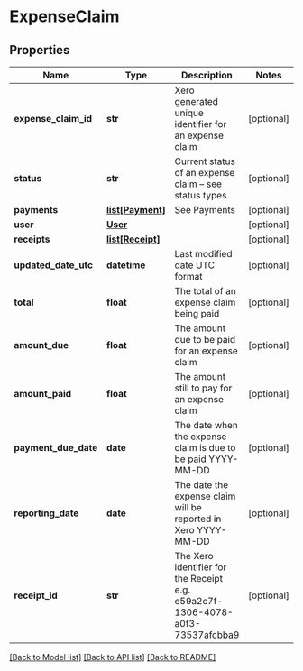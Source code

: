 # ExpenseClaim

## Properties
Name | Type | Description | Notes
------------ | ------------- | ------------- | -------------
**expense_claim_id** | **str** | Xero generated unique identifier for an expense claim | [optional] 
**status** | **str** | Current status of an expense claim – see status types | [optional] 
**payments** | [**list[Payment]**](Payment.md) | See Payments | [optional] 
**user** | [**User**](User.md) |  | [optional] 
**receipts** | [**list[Receipt]**](Receipt.md) |  | [optional] 
**updated_date_utc** | **datetime** | Last modified date UTC format | [optional] 
**total** | **float** | The total of an expense claim being paid | [optional] 
**amount_due** | **float** | The amount due to be paid for an expense claim | [optional] 
**amount_paid** | **float** | The amount still to pay for an expense claim | [optional] 
**payment_due_date** | **date** | The date when the expense claim is due to be paid YYYY-MM-DD | [optional] 
**reporting_date** | **date** | The date the expense claim will be reported in Xero YYYY-MM-DD | [optional] 
**receipt_id** | **str** | The Xero identifier for the Receipt e.g. e59a2c7f-1306-4078-a0f3-73537afcbba9 | [optional] 

[[Back to Model list]](../README.md#documentation-for-models) [[Back to API list]](../README.md#documentation-for-api-endpoints) [[Back to README]](../README.md)


